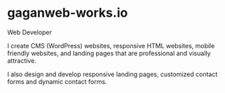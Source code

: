 # gaganweb-works.io
Web Developer

I create CMS (WordPress) websites, responsive HTML websites, mobile friendly websites, and landing pages that are professional and visually attractive.

I also design and develop responsive landing pages, customized contact forms and dynamic contact forms.
